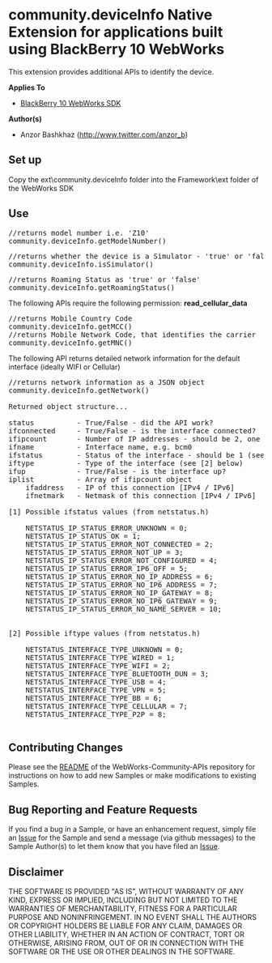 # community.deviceInfo Native Extension for applications built using BlackBerry 10 WebWorks

This extension provides additional APIs to identify the device.

**Applies To**

* [BlackBerry 10 WebWorks SDK](https://developer.blackberry.com/html5/download/sdk) 

**Author(s)** 

* Anzor Bashkhaz (http://www.twitter.com/anzor_b)

## Set up

Copy the ext\community.deviceInfo folder into the Framework\ext folder of the WebWorks SDK

## Use

<pre>
//returns model number i.e. 'Z10'
community.deviceInfo.getModelNumber()
</pre> 

<pre>
//returns whether the device is a Simulator - 'true' or 'false'
community.deviceInfo.isSimulator()
</pre> 

<pre>
//returns Roaming Status as 'true' or 'false'
community.deviceInfo.getRoamingStatus()
</pre> 

The following APIs require the following permission:
<b>read_cellular_data</b>

<pre>
//returns Mobile Country Code
community.deviceInfo.getMCC()
//returns Mobile Network Code, that identifies the carrier
community.deviceInfo.getMNC()
</pre>	

The following API returns detailed network information for the default interface (ideally WIFI or Cellular)
<pre>
//returns network information as a JSON object
community.deviceInfo.getNetwork()

Returned object structure...

status			- True/False - did the API work?
ifconnected		- True/False - is the interface connected?
ifipcount		- Number of IP addresses - should be 2, one IPv4 and one IPv6
ifname			- Interface name, e.g. bcm0
ifstatus		- Status of the interface - should be 1 (see [1] below)
iftype			- Type of the interface (see [2] below)
ifup			- True/False - is the interface up?
iplist			- Array of ifipcount object
	ifaddress	- IP of this connection [IPv4 / IPv6]
	ifnetmark	- Netmask of this connection [IPv4 / IPv6]

[1] Possible ifstatus values (from netstatus.h)

    NETSTATUS_IP_STATUS_ERROR_UNKNOWN = 0;
    NETSTATUS_IP_STATUS_OK = 1;
    NETSTATUS_IP_STATUS_ERROR_NOT_CONNECTED = 2;
    NETSTATUS_IP_STATUS_ERROR_NOT_UP = 3;
    NETSTATUS_IP_STATUS_ERROR_NOT_CONFIGURED = 4;
    NETSTATUS_IP_STATUS_ERROR_IP6_OFF = 5;
    NETSTATUS_IP_STATUS_ERROR_NO_IP_ADDRESS = 6;
    NETSTATUS_IP_STATUS_ERROR_NO_IP6_ADDRESS = 7;
    NETSTATUS_IP_STATUS_ERROR_NO_IP_GATEWAY = 8;
    NETSTATUS_IP_STATUS_ERROR_NO_IP6_GATEWAY = 9;
	NETSTATUS_IP_STATUS_ERROR_NO_NAME_SERVER = 10;


[2] Possible iftype values (from netstatus.h)
	
    NETSTATUS_INTERFACE_TYPE_UNKNOWN = 0;
    NETSTATUS_INTERFACE_TYPE_WIRED = 1;
    NETSTATUS_INTERFACE_TYPE_WIFI = 2;
    NETSTATUS_INTERFACE_TYPE_BLUETOOTH_DUN = 3;
    NETSTATUS_INTERFACE_TYPE_USB = 4;
    NETSTATUS_INTERFACE_TYPE_VPN = 5;
    NETSTATUS_INTERFACE_TYPE_BB = 6;
    NETSTATUS_INTERFACE_TYPE_CELLULAR = 7;
    NETSTATUS_INTERFACE_TYPE_P2P = 8;

</pre> 


## Contributing Changes

Please see the [README](https://github.com/blackberry/WebWorks-Community-APIs) of the WebWorks-Community-APIs repository for instructions on how to add new Samples or make modifications to existing Samples.


## Bug Reporting and Feature Requests

If you find a bug in a Sample, or have an enhancement request, simply file an [Issue](https://github.com/blackberry/WebWorks-Community-APIs//issues) for the Sample and send a message (via github messages) to the Sample Author(s) to let them know that you have filed an [Issue](https://github.com/blackberry/WebWorks-Community-APIs//issues).

## Disclaimer

THE SOFTWARE IS PROVIDED "AS IS", WITHOUT WARRANTY OF ANY KIND, EXPRESS OR IMPLIED, INCLUDING BUT NOT LIMITED TO THE WARRANTIES OF MERCHANTABILITY, FITNESS FOR A PARTICULAR PURPOSE AND NONINFRINGEMENT. IN NO EVENT SHALL THE AUTHORS OR COPYRIGHT HOLDERS BE LIABLE FOR ANY CLAIM, DAMAGES OR OTHER LIABILITY, WHETHER IN AN ACTION OF CONTRACT, TORT OR OTHERWISE, ARISING FROM, OUT OF OR IN CONNECTION WITH THE SOFTWARE OR THE USE OR OTHER DEALINGS IN THE SOFTWARE.